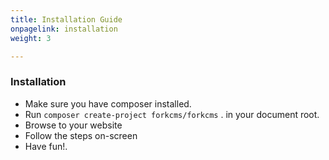 ```yaml
---
title: Installation Guide
onpagelink: installation
weight: 3

---
```


### Installation

- Make sure you have composer installed.
- Run `composer create-project forkcms/forkcms` . in your document root.
- Browse to your website
- Follow the steps on-screen
- Have fun!.
 